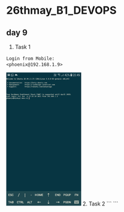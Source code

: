 # 26thmay_B1_DEVOPS
## day 9
1. Task 1
  ```
  Login from Mobile:
  <phoenix@192.168.1.9>
  ```
  <img src='Mobile terminal.jpeg' width='200' heidht='400'>
2. Task 2
  ```
  ```
